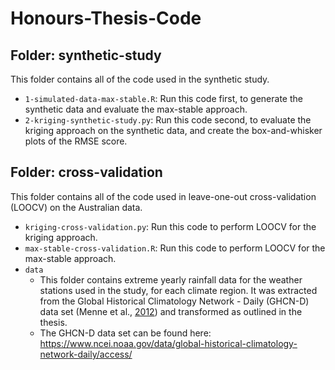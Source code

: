 # Honours-Thesis-Code

## Folder: synthetic-study
This folder contains all of the code used in the synthetic study.

- `1-simulated-data-max-stable.R`: Run this code first, to generate the synthetic data and evaluate the max-stable approach.
- `2-kriging-synthetic-study.py`: Run this code second, to evaluate the kriging approach on the synthetic data, and create the box-and-whisker plots of the RMSE score.

## Folder: cross-validation
This folder contains all of the code used in leave-one-out cross-validation (LOOCV) on the Australian data.

- `kriging-cross-validation.py`: Run this code to perform LOOCV for the kriging approach.
- `max-stable-cross-validation.R`: Run this code to perform LOOCV for the max-stable approach.
- `data`
  - This folder contains extreme yearly rainfall data for the weather stations used in the study, for each climate region. It was extracted from the Global Historical Climatology Network - Daily (GHCN-D) data set (Menne et al., [2012](https://doi.org/10.1175/JTECH-D-11-00103.1)) and transformed as outlined in the thesis.
  - The GHCN-D data set can be found here: https://www.ncei.noaa.gov/data/global-historical-climatology-network-daily/access/ 
